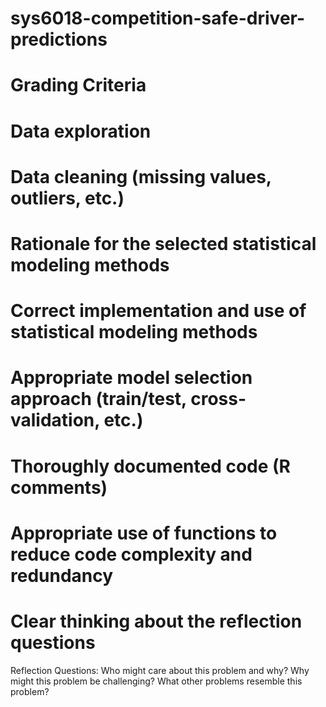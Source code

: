 # sys6018-competition-safe-driver-predictions


# Grading Criteria
# Data exploration
# Data cleaning (missing values, outliers, etc.)
# Rationale for the selected statistical modeling methods
# Correct implementation and use of statistical modeling methods
# Appropriate model selection approach (train/test, cross-validation, etc.)
# Thoroughly documented code (R comments)
# Appropriate use of functions to reduce code complexity and redundancy
# Clear thinking about the reflection questions

Reflection Questions: 
Who might care about this problem and why?
Why might this problem be challenging?
What other problems resemble this problem?
